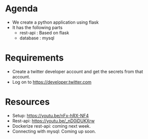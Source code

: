 # Agenda

- We create a python application using flask
- It has the following parts
  - rest-api : Based on flask
  - database : mysql

# Requirements
- Create a twitter developer account and get the secrets from that account.
- Log on to https://developer.twitter.com

# Resources
 
- Setup: https://youtu.be/nFx-hRX-NF4
- Rest-api: https://youtu.be/_nD0iDUKXrw
- Dockerize rest-api: coming next week.
- Connecting with mysql: Coming up soon.
